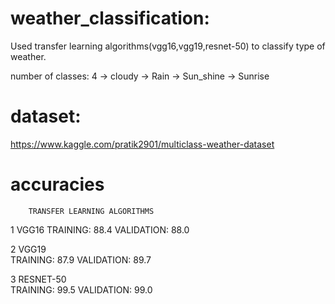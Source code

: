 # weather_classification:

Used transfer learning algorithms(vgg16,vgg19,resnet-50) to classify type of weather.

number of classes: 4
-> cloudy
-> Rain
-> Sun_shine
-> Sunrise


# dataset:
https://www.kaggle.com/pratik2901/multiclass-weather-dataset


# accuracies

        TRANSFER LEARNING ALGORITHMS	           
    
    
   1     VGG16	                                   TRAINING:     88.4
                                                   VALIDATION:   88.0

      
   
   2     VGG19	 
                                                   TRAINING:        87.9
                                                   VALIDATION:      89.7
    
   3     RESNET-50	
                                                   TRAINING:         99.5
                                                   VALIDATION:       99.0
